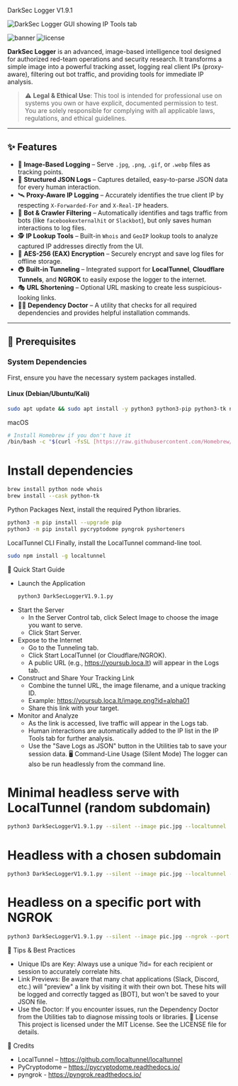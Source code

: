 DarkSec Logger V1.9.1

![DarkSec Logger GUI showing IP Tools tab](https://github.com/user-attachments/assets/0e11835b-897b-42ff-ac89-f8113fb9e6af)

![banner](https://img.shields.io/badge/DarkSec%20Logger-v1.9.1-00B050?style=for-the-badge&logo=matrix)
![license](https://img.shields.io/badge/License-MIT-black?style=for-the-badge)

**DarkSec Logger** is an advanced, image-based intelligence tool designed for authorized red-team operations and security research. It transforms a simple image into a powerful tracking asset, logging real client IPs (proxy-aware), filtering out bot traffic, and providing tools for immediate IP analysis.

> ⚠️ **Legal & Ethical Use**: This tool is intended for professional use on systems you own or have explicit, documented permission to test. You are solely responsible for complying with all applicable laws, regulations, and ethical guidelines.

---

## ✨ Features

- 🎯 **Image-Based Logging** – Serve `.jpg`, `.png`, `.gif`, or `.webp` files as tracking points.
- 💾 **Structured JSON Logs** – Captures detailed, easy-to-parse JSON data for every human interaction.
- 🛰️ **Proxy-Aware IP Logging** – Accurately identifies the true client IP by respecting `X-Forwarded-For` and `X-Real-IP` headers.
- 🤖 **Bot & Crawler Filtering** – Automatically identifies and tags traffic from bots (like `facebookexternalhit` or `Slackbot`), but only saves human interactions to log files.
- 🕵️ **IP Lookup Tools** – Built-in `Whois` and `GeoIP` lookup tools to analyze captured IP addresses directly from the UI.
- 🔐 **AES-256 (EAX) Encryption** – Securely encrypt and save log files for offline storage.
- 🚇 **Built-in Tunneling** – Integrated support for **LocalTunnel**, **Cloudflare Tunnels**, and **NGROK** to easily expose the logger to the internet.
- 🎭 **URL Shortening** – Optional URL masking to create less suspicious-looking links.
- 🧑‍⚕️ **Dependency Doctor** – A utility that checks for all required dependencies and provides helpful installation commands.

---

## 🧰 Prerequisites

### System Dependencies
First, ensure you have the necessary system packages installed.

#### Linux (Debian/Ubuntu/Kali)
```bash
sudo apt update && sudo apt install -y python3 python3-pip python3-tk nodejs npm whois curl
```
macOS
```bash
# Install Homebrew if you don't have it
/bin/bash -c "$(curl -fsSL [https://raw.githubusercontent.com/Homebrew/install/HEAD/install.sh](https://raw.githubusercontent.com/Homebrew/install/HEAD/install.sh))"
```
# Install dependencies
```bash
brew install python node whois
brew install --cask python-tk
```
Python Packages
Next, install the required Python libraries.
```bash
python3 -m pip install --upgrade pip
python3 -m pip install pycryptodome pyngrok pyshorteners
```

LocalTunnel CLI
Finally, install the LocalTunnel command-line tool.
```bash
sudo npm install -g localtunnel
```

🚀 Quick Start Guide
 * Launch the Application
   ```bash
   python3 DarkSecLoggerV1.9.1.py
   ```
 * Start the Server
   * In the Server Control tab, click Select Image to choose the image you want to serve.
   * Click Start Server.
 * Expose to the Internet
   * Go to the Tunneling tab.
   * Click Start LocalTunnel (or Cloudflare/NGROK).
   * A public URL (e.g., https://yoursub.loca.lt) will appear in the Logs tab.
 * Construct and Share Your Tracking Link
   * Combine the tunnel URL, the image filename, and a unique tracking ID.
   * Example: https://yoursub.loca.lt/image.png?id=alpha01
   * Share this link with your target.
 * Monitor and Analyze
   * As the link is accessed, live traffic will appear in the Logs tab.
   * Human interactions are automatically added to the IP list in the IP Tools tab for further analysis.
   * Use the "Save Logs as JSON" button in the Utilities tab to save your session data.
🖥️ Command-Line Usage (Silent Mode)
The logger can also be run headlessly from the command line.
# Minimal headless serve with LocalTunnel (random subdomain)
```bash
python3 DarkSecLoggerV1.9.1.py --silent --image pic.jpg --localtunnel
```

# Headless with a chosen subdomain
```bash
python3 DarkSecLoggerV1.9.1.py --silent --image pic.jpg --localtunnel --subdomain mylink
```

# Headless on a specific port with NGROK
```bash
python3 DarkSecLoggerV1.9.1.py --silent --image pic.jpg --ngrok --port 8080
```
🧩 Tips & Best Practices
 * Unique IDs are Key: Always use a unique ?id= for each recipient or session to accurately correlate hits.
 * Link Previews: Be aware that many chat applications (Slack, Discord, etc.) will "preview" a link by visiting it with their own bot. These hits will be logged and correctly tagged as [BOT], but won't be saved to your JSON file.
 * Use the Doctor: If you encounter issues, run the Dependency Doctor from the Utilities tab to diagnose missing tools or libraries.
📜 License
This project is licensed under the MIT License. See the LICENSE file for details.

🙌 Credits
 * LocalTunnel – https://github.com/localtunnel/localtunnel
 * PyCryptodome – https://pycryptodome.readthedocs.io/
 * pyngrok - https://pyngrok.readthedocs.io/


